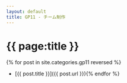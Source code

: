 ```yaml
---
layout: default
title: GP11 - チーム制作
---
```


# {{ page:title }}

{% for post in site.categories.gp11 reversed %}
- [{{ post.title }}]({{ post.url }}){% endfor %}
